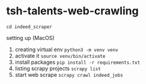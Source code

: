 # tsh-talents-web-crawling

`cd indeed_scraper`

setting up (MacOS)
1. creating virtual env `python3 -m venv venv`
2. activate it `source venv/bin/activate`
3. install packages `pip install -r requirements.txt`
4. listing scrapy projects `scrapy list`
5. start web scrape `scrapy crawl indeed_jobs`
